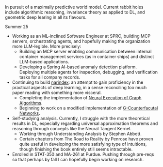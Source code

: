 In pursuit of a maximally predictive world model. Current rabbit holes include algorithmic reasoning, invariance theory as applied to DL, and geometric deep learing in all its flavours.

Summer 25
- Working as an ML-inclined Software Engineer at SPRC, building MCP servers, orchestrating agents, and hopefully making the organization more LLM-legible. More precisely:
  - Building an MCP server enabling communication between internal container management services (as in container ships) and distinct LLM-based applications.
  - Developing a Spring AI-based anomaly detection platform. Deploying multiple agents for inspection, debugging, and verification tasks for all company records.
- Continuing to build [narindex](https://github.com/mgaac/narindex/tree/main): an attempt to gain proficiency in the practical aspects of deep learning, in a sense reconciling too much paper reading with something more visceral.
  - Completing the implementation of [Neural Execution of Graph Algorithms](https://arxiv.org/abs/1910.10593).
  - Beginning to work on a modified implementation of [G-Counterfacutal Networks](https://arxiv.org/abs/2104.10105).
- Self-studying analysis. Currently, I struggle with the more theoretical results in DL, especially regarding universal approximation theorems and reasoning through concepts like the Neural Tangent Kernel.
  - Working through Understanding Analysis by Stephen Abbott.
  - Certain chapters from The Road to Reality by Penrose have proven quite useful in developing the more satisfying type of intuitions, though finishing the book entirely still seems intractable.
- Enrolled in STAT-350 and MA-261 at Purdue. Pushing through pre-reqs so that perhaps by fall I can hopefully begin working on research.
